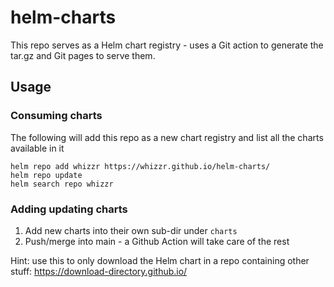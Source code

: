 # helm-charts

This repo serves as a Helm chart registry - uses a Git action to generate the tar.gz and Git pages to serve them.

## Usage
### Consuming charts

The following will add this repo as a new chart registry and list all the charts available in it
```
helm repo add whizzr https://whizzr.github.io/helm-charts/
helm repo update
helm search repo whizzr
```

### Adding updating charts
1. Add new charts into their own sub-dir under `charts`
1. Push/merge into main - a Github Action will take care of the rest

Hint: use this to only download the Helm chart in a repo containing other stuff: https://download-directory.github.io/